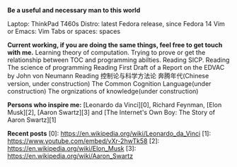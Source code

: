 
**Be a useful and necessary man to this world**

Laptop: ThinkPad T460s
Distro: latest Fedora release, since Fedora 14
Vim or Emacs: Vim
Tabs or spaces: spaces

**Current working, if you are doing the same things, feel free to get touch with me.**
Learning theory of computation.
Trying to prove or get the relationship between TOC and programming abilties.
Reading SICP.
Reading The science of programming
Reading First Draft of a Report on the EDVAC by John von Neumann
Reading 控制论与科学方法论
奔腾年代(Chinese version, under construction)
The Common Cognition Language(under construction)
The orgnizations of knowledge(under construction)

**Persons who inspire me:**
[Leonardo da Vinci][0], Richard Feynman, [Elon Musk][2], [Aaron Swartz][3] and [The Internet's Own Boy: The Story of Aaron Swartz][1]

**Recent posts**
[0]: https://en.wikipedia.org/wiki/Leonardo_da_Vinci
[1]: https://www.youtube.com/embed/vXr-2hwTk58
[2]: https://en.wikipedia.org/wiki/Elon_Musk
[3]: https://en.wikipedia.org/wiki/Aaron_Swartz
